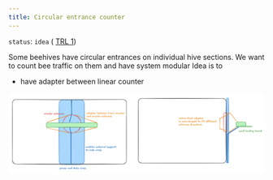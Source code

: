 ```yaml
---
title: Circular entrance counter
---
```

`status`: `idea` ( [TRL 1](https://www.nasa.gov/directorates/somd/space-communications-navigation-program/technology-readiness-levels/))

Some beehives have circular entrances on individual hive sections.
We want to count bee traffic on them and have system modular
Idea is to
- have adapter between linear counter


![](img/Screenshot%202025-10-22%20at%2020.22.21.png)